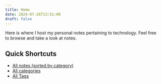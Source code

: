 ```yaml
---
title: Home
date: 2024-07-26T13:51:00
draft: false
---
```


Here is where I host my personal notes pertaining to technology. Feel free to browse and take a look at notes.

## Quick Shortcuts

+ [All notes (sorted by category)](/notes)
+ [All categories](/categories)
+ [All Tags](/tags)
